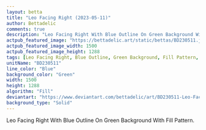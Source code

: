 ```yaml
---
layout: betta
title: "Leo Facing Right (2023-05-11)"
author: Bettadelic
comments: true
description: "Leo Facing Right With Blue Outline On Green Background With Fill Pattern."
actpub_featured_image: "https://bettadelic.art/static/bettas/BD230511.jpg"
actpub_featured_image_width: 1500
actpub_featured_image_height: 1288
tags: [Leo Facing Right, Blue Outline, Green Background, Fill Pattern, May 2023, Solid Background Pattern]
unitName: "BD230511"
line_color: "Blue"
background_color: "Green"
width: 1500
height: 1288
algorithm: "Fill"
deviantart: "https://www.deviantart.com/bettadelic/art/BD230511-Leo-Facing-Right-2023-05-11-962059308"
background_type: "Solid"
---
```


Leo Facing Right With Blue Outline On Green Background With Fill Pattern.
